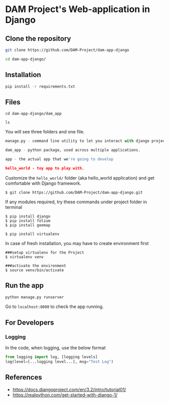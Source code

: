 # DAM Project's Web-application in Django


## Clone the repository

```bash
git clone https://github.com/DAM-Project/dam-app-django

cd dam-app-django/

```

## Installation

```bash
pip install -r requirements.txt
```

## Files

```
cd dam-app-django/dam_app

ls
```

You will see three folders and one file.

```python
manage.py - command line utility to let you interact with django project

dam_app - python package, used across multiple applications.

app - the actual app that we're going to develop

hello_world - toy app to play with.
```

Customize the `hello_world/` folder (aka hello_world application) and get comfortable with Django framework.


```
$ git clone https://github.com/DAM-Project/dam-app-django.git
```


If any modules required, try these commands under project folder in terminal
```
$ pip install django
$ pip install folium
$ pip install geemap

$ pip install virtualenv
```
In case of fresh installation, you may have to create environment first
```
###setup virtualenv for the Project
$ virtualenv venv

###activate the environment
$ source venv/bin/activate

```
## Run the app

```python
python manage.py runserver
```

Go to `localhost:8000` to check the app running.

## For Developers

### Logging

In the code, when logging, use the below format

```python
from logging import log, [logging levels]
log(level=[...logging level...], msg="Test Log")
```

## References

* <https://docs.djangoproject.com/en/3.2/intro/tutorial01/>
* <https://realpython.com/get-started-with-django-1/>

